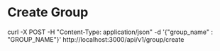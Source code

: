 # Create Group

curl -X POST -H "Content-Type: application/json" -d '{"group_name" : "GROUP_NAME"}' http://localhost:3000/api/v1/group/create
